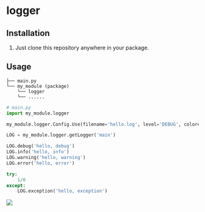# logger

## Installation
1. Just clone this repository anywhere in your package.


## Usage

```
├── main.py
└── my_module (package)
    └── logger
    └── ......
```

```python
# main.py
import my_module.logger

my_module.logger.Config.Use(filename='hello.log', level='DEBUG', colored=True)

LOG = my_module.logger.getLogger('main')

LOG.debug('hello, debug')
LOG.info('hello, info')
LOG.warning('hello, warning')
LOG.error('hello, error')

try:
    1/0
except:
    LOG.exception('hello, exception')
```

![](https://github.com/Ending2015a/logger/blob/master/image/screenshot.png)
